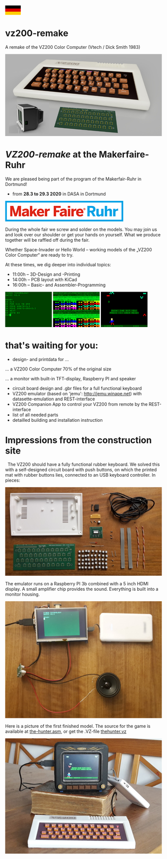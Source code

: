 [![zur deutschen Seite](../images/de.png)](../README.md)

# vz200-remake
A remake of the VZ200 Color Computer (Vtech / Dick Smith 1983)

![Prototyp](../images/vz200-teaser.jpg "VZ200 - 70%")

# *VZ200-remake* at the Makerfaire-Ruhr

We are pleased being part of the program of the Makerfair-Ruhr in Dortmund!

* from **28.3 to 29.3 2020** in DASA in Dortmund

[![makerfaire-ruhr.com/maker2020](../images/makerfaire-ruhr-banner.png)](https://www.makerfaire-ruhr.com/meet-the-makers)

During the whole fair we screw and solder on the models. You may join us and look over our shoulder or get your hands on yourself. What we produce together will be raffled off during the fair.

Whether Space-Invader or Hello World – working models of the „VZ200 Color Computer“ are ready to try. 

At these times, we dig deeper into individual topics:

* 11:00h – 3D-Design and -Printing
* 14:00h – PCB layout with KiCad
* 16:00h – Basic- and Assembler-Programming

![Screenshot_02](../images/screenshot_02.png "Basic Programming")
![Screenshot_03](../images/screenshot_03.png "Charset")
![Screenshot_05](../images/screenshot_05.png "the hunter - bit by a bat")

# that's waiting for you:

* design- and printdata for ...

... a VZ200 Color Computer 70% of the original size

... a monitor with built-in TFT-display, Raspberry PI and speaker

* circuit board design and .gbr files for a full functional keyboard
* VZ200 emulator (based on 'jemu': http://jemu.winape.net) with datasette-emulation and REST-interface
* VZ200 Companion App to control your VZ200 from remote by the REST-interface
* list of all needed parts
* detailled building and installation instruction

# Impressions from the construction site
 
The VZ200 should have a fully functional rubber keyboard. We solved this with a self-designed circuit board with push buttons, on which the printed mat with rubber buttons lies, connected to an USB keyboard controller. In pieces:

![img_chassis_19_platine_teile](../images/img_chassis_19_platine_teile.jpg "keyboard in pieces")

The emulator runs on a Raspberry PI 3b combined with a 5 inch HDMI display. A small amplifier chip provides the sound. Everything is built into a monitor housing.

![img_monitor_12_raspberry_tft_audio_funktion](../images/img_monitor_12_raspberry_tft_audio_funktion.jpg "VZ200 auf dem Raspi mit Sound")

Here is a picture of the first finished model. The source for the game is available at [the-hunter.asm](../examples/the-hunter.asm), or get the .VZ-file [thehunter.vz](../examples/thehunter.vz)

![VZ200-komplett-5Zoll-Monitor-TheHunter](../images/VZ200-komplett-5Zoll-Monitor-TheHunter.jpg "das erste fertige Modell")
